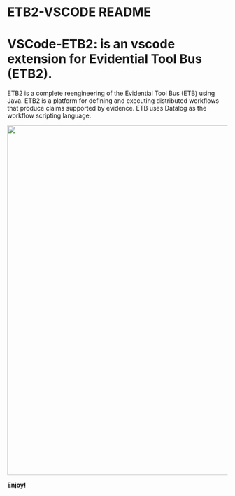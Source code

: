 # ETB2-VSCODE README

# VSCode-ETB2: is an vscode extension for Evidential Tool Bus (ETB2).  

ETB2 is a complete reengineering of the Evidential Tool Bus (ETB) using Java. ETB2 is a platform for defining and executing distributed workflows that produce claims supported by evidence. ETB uses Datalog as the workflow scripting language. 


<img src="/home/bouchekir/Desktop/etb-extension-tc/etb2-vs-code/screenshots/vscode-etb-Screenshot.png" width="800">





**Enjoy!**
